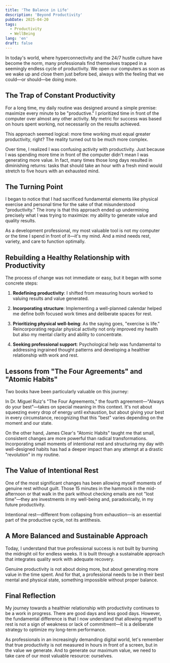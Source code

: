 ```yaml
---
title: 'The Balance in Life'
description: 'Beyond Productivity'
pubDate: 2025-04-20
tags:
  - Productivity
  - WellBeing
lang: 'en'
draft: false
---
```


In today's world, where hyperconnectivity and the 24/7 hustle culture have become the norm, many professionals find themselves trapped in a seemingly endless cycle of productivity. We open our computers as soon as we wake up and close them just before bed, always with the feeling that we could—or should—be doing more.

## The Trap of Constant Productivity

For a long time, my daily routine was designed around a simple premise: maximize every minute to be "productive." I prioritized time in front of the computer over almost any other activity. My metric for success was based on hours spent working, not necessarily on the results achieved.

This approach seemed logical: more time working must equal greater productivity, right? The reality turned out to be much more complex.

Over time, I realized I was confusing activity with productivity. Just because I was spending more time in front of the computer didn't mean I was generating more value. In fact, many times those long days resulted in diminishing returns: tasks that should take an hour with a fresh mind would stretch to five hours with an exhausted mind.

## The Turning Point

I began to notice that I had sacrificed fundamental elements like physical exercise and personal time for the sake of that misunderstood "productivity." The irony is that this approach ended up undermining precisely what I was trying to maximize: my ability to generate value and quality results.

As a development professional, my most valuable tool is not my computer or the time I spend in front of it—it's my mind. And a mind needs rest, variety, and care to function optimally.

## Rebuilding a Healthy Relationship with Productivity

The process of change was not immediate or easy, but it began with some concrete steps:

1.  **Redefining productivity**: I shifted from measuring hours worked to valuing results and value generated.

2.  **Incorporating structure**: Implementing a well-planned calendar helped me define both focused work times and deliberate spaces for rest.

3.  **Prioritizing physical well-being**: As the saying goes, "exercise is life." Reincorporating regular physical activity not only improved my health but also my mental clarity and ability to concentrate.

4.  **Seeking professional support**: Psychological help was fundamental to addressing ingrained thought patterns and developing a healthier relationship with work and rest.

## Lessons from "The Four Agreements" and "Atomic Habits"

Two books have been particularly valuable on this journey:

In Dr. Miguel Ruiz's "The Four Agreements," the fourth agreement—"Always do your best"—takes on special meaning in this context. It's not about squeezing every drop of energy until exhaustion, but about giving your best in every circumstance, recognizing that this "best" varies depending on the moment and our state.

On the other hand, James Clear's "Atomic Habits" taught me that small, consistent changes are more powerful than radical transformations. Incorporating small moments of intentional rest and structuring my day with well-designed habits has had a deeper impact than any attempt at a drastic "revolution" in my routine.

## The Value of Intentional Rest

One of the most significant changes has been allowing myself moments of genuine rest without guilt. Those 15 minutes in the hammock in the mid-afternoon or that walk in the park without checking emails are not "lost time"—they are investments in my well-being and, paradoxically, in my future productivity.

Intentional rest—different from collapsing from exhaustion—is an essential part of the productive cycle, not its antithesis.

## A More Balanced and Sustainable Approach

Today, I understand that true professional success is not built by burning the midnight oil for endless weeks. It is built through a sustainable approach that integrates quality work with adequate recovery.

Genuine productivity is not about doing more, but about generating more value in the time spent. And for that, a professional needs to be in their best mental and physical state, something impossible without proper balance.

## Final Reflection

My journey towards a healthier relationship with productivity continues to be a work in progress. There are good days and less good days. However, the fundamental difference is that I now understand that allowing myself to rest is not a sign of weakness or lack of commitment—it is a deliberate strategy to optimize my long-term performance.

As professionals in an increasingly demanding digital world, let's remember that true productivity is not measured in hours in front of a screen, but in the value we generate. And to generate our maximum value, we need to take care of our most valuable resource: ourselves.
